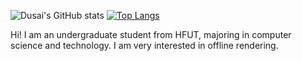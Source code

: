 ![Dusai's GitHub stats](https://github-readme-stats.vercel.app/api?username=GraphicsEnthusiast&show_icons=true&theme=tokyonight)    [![Top Langs](https://github-readme-stats.vercel.app/api/top-langs/?username=GraphicsEnthusiast&layout=compact)](https://github.com/anuraghazra/github-readme-stats)

Hi! I am an undergraduate student from HFUT, majoring in computer science and technology. I am very interested in offline rendering.
